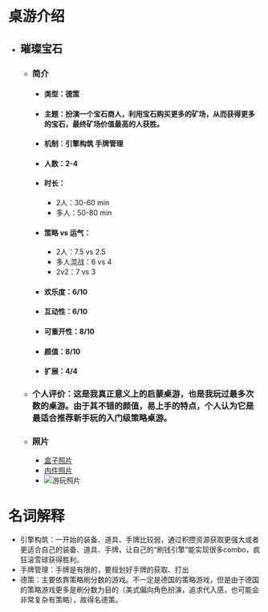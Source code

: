 # 桌游介绍
* ## 璀璨宝石
  * ### 简介
    * #### 类型：德策
    * #### 主题：扮演一个宝石商人，利用宝石购买更多的矿场，从而获得更多的宝石，最终矿场价值最高的人获胜。
    * #### 机制：引擎构筑 手牌管理 
    * #### 人数：2-4
    * #### 时长：
      * 2人：30-60 min
      * 多人：50-80 min
    * #### 策略 vs 运气：
      * 2人：7.5 vs 2.5
      * 多人混战：6 vs 4
      * 2v2：7 vs 3
    * #### 欢乐度：6/10
    * #### 互动性：6/10
    * #### 可重开性：8/10
    * #### 颜值：8/10
    * #### 扩展：4/4
    
  * ### 个人评价：这是我真正意义上的启蒙桌游，也是我玩过最多次数的桌游。由于其不错的颜值，易上手的特点，个人认为它是最适合推荐新手玩的入门级策略桌游。

  * ### 照片
    * [盒子照片](https://github.com/panzhiwei1997/MyBoardGames/blob/main/CCBS/CCBS1.jpg)
    * [内件照片](https://github.com/panzhiwei1997/MyBoardGames/blob/main/CCBS/CCBS2.jpg)
    * ![游玩照片](https://github.com/panzhiwei1997/MyBoardGames/blob/main/CCBS/CCBS3.jpeg)

# 名词解释
* 引擎构筑：一开始的装备、道具、手牌比较弱，通过积攒资源获取更强大或者更适合自己的装备、道具、手牌，让自己的“刷钱引擎”能实现很多combo，疯狂滚雪球获得胜利。
* 手牌管理：手牌是有限的，要规划好手牌的获取、打出
* 德策：主要依靠策略刷分数的游戏。不一定是德国的策略游戏，但是由于德国的策略游戏更多是刷分数为目的（美式偏向角色扮演，追求代入感，也可能会非常复杂有策略），故得名德策。

